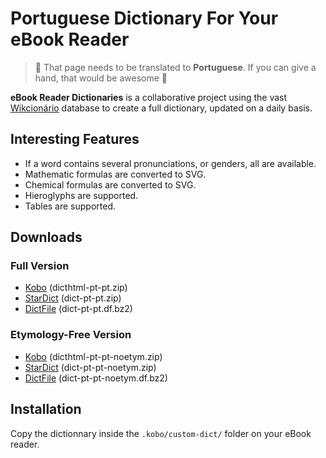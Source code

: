 # Portuguese Dictionary For Your eBook Reader

> 🥇 That page needs to be translated to **Portuguese**. If you can give a hand, that would be awesome 🥰

**eBook Reader Dictionaries** is a collaborative project using the vast [Wikcionário](https://pt.wiktionary.org/) database to create a full dictionary, updated on a daily basis.

## Interesting Features

- If a word contains several pronunciations, or genders, all are available.
- Mathematic formulas are converted to SVG.
- Chemical formulas are converted to SVG.
- Hieroglyphs are supported.
- Tables are supported.

## Downloads

### Full Version

- [Kobo](https://github.com/BoboTiG/ebook-reader-dict/releases/download/pt/dicthtml-pt-pt.zip) (dicthtml-pt-pt.zip)
- [StarDict](https://github.com/BoboTiG/ebook-reader-dict/releases/download/pt/dict-pt-pt.zip) (dict-pt-pt.zip)
- [DictFile](https://github.com/BoboTiG/ebook-reader-dict/releases/download/pt/dict-pt-pt.df.bz2) (dict-pt-pt.df.bz2)

### Etymology-Free Version

- [Kobo](https://github.com/BoboTiG/ebook-reader-dict/releases/download/pt/dicthtml-pt-pt-noetym.zip) (dicthtml-pt-pt-noetym.zip)
- [StarDict](https://github.com/BoboTiG/ebook-reader-dict/releases/download/pt/dict-pt-pt-noetym.zip) (dict-pt-pt-noetym.zip)
- [DictFile](https://github.com/BoboTiG/ebook-reader-dict/releases/download/pt/dict-pt-pt-noetym.df.bz2) (dict-pt-pt-noetym.df.bz2)

## Installation

Copy the dictionnary inside the `.kobo/custom-dict/` folder on your eBook reader.
